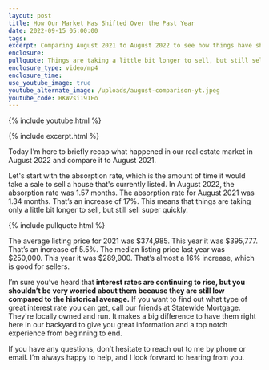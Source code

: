 ```yaml
---
layout: post
title: How Our Market Has Shifted Over the Past Year
date: 2022-09-15 05:00:00
tags:
excerpt: Comparing August 2021 to August 2022 to see how things have shifted.
enclosure:
pullquote: Things are taking a little bit longer to sell, but still sell super quickly.
enclosure_type: video/mp4
enclosure_time:
use_youtube_image: true
youtube_alternate_image: /uploads/august-comparison-yt.jpeg
youtube_code: HKW2si191Eo
---
```

{% include youtube.html %}

{% include excerpt.html %}

Today I’m here to briefly recap what happened in our real estate market in August 2022 and compare it to August 2021.&nbsp;

Let's start with the absorption rate, which is the amount of time it would take a sale to sell a house that's currently listed. In August 2022, the absorption rate was 1.57 months. The absorption rate for August 2021 was 1.34 months. That’s an increase of 17%. This means that things are taking only a little bit longer to sell, but still sell super quickly.

{% include pullquote.html %}

The average listing price for 2021 was $374,985. This year it was $395,777. That’s an increase of 5.5%. The median listing price last year was $250,000. This year it was $289,900. That’s almost a 16% increase, which is good for sellers.

I’m sure you’ve heard that **interest rates are continuing to rise, but you shouldn’t be very worried about them because they are still low compared to the historical average.** If you want to find out what type of great interest rate you can get, call our friends at Statewide Mortgage. They're locally owned and run. It makes a big difference to have them right here in our backyard to give you great information and a top notch experience from beginning to end.

If you have any questions, don’t hesitate to reach out to me by phone or email. I’m always happy to help, and I look forward to hearing from you.